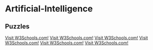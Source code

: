 # Artificial-Intelligence
## Puzzles 
<a href="https://www.w3schools.com/">Visit W3Schools.com!</a>
<a href="https://www.w3schools.com/">Visit W3Schools.com!</a>
<a href="https://www.w3schools.com/">Visit W3Schools.com!</a>
<a href="https://www.w3schools.com/">Visit W3Schools.com!</a>
<a href="https://www.w3schools.com/">Visit W3Schools.com!</a>
<a href="https://www.w3schools.com/">Visit W3Schools.com!</a>
